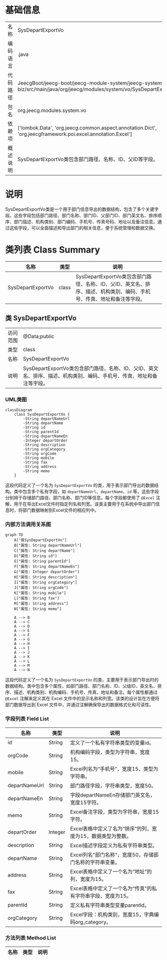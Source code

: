 # 基础信息

|      |      |
|------|------|
| 名称 | SysDepartExportVo |
| 编码语言 | .java |
| 代码路径 | JeecgBoot/jeecg-boot/jeecg-module-system/jeecg-system-biz/src/main/java/org/jeecg/modules/system/vo/SysDepartExportVo.java |
| 包名 | org.jeecg.modules.system.vo |
| 依赖项 | ['lombok.Data', 'org.jeecg.common.aspect.annotation.Dict', 'org.jeecgframework.poi.excel.annotation.Excel'] |
| 概述说明 | SysDepartExportVo类包含部门路径、名称、ID、父ID等字段。 |

# 说明

SysDepartExportVo类是一个用于部门信息导出的数据结构，包含了多个关键字段。这些字段包括部门路径、部门名称、部门ID、父部门ID、部门英文名、排序顺序、部门描述、机构类别、部门编码、手机号、传真号码、地址以及备注信息。通过这些字段，可以全面描述和导出部门的相关信息，便于系统管理和数据交换。

# 类列表 Class Summary

| 名称   | 类型  | 说明 |
|-------|------|-------------|
| SysDepartExportVo | class | SysDepartExportVo类包含部门路径、名称、ID、父ID、英文名、排序、描述、机构类别、编码、手机号、传真、地址和备注等字段。 |



## 类 SysDepartExportVo

|      |      |
|------|------|
| 访问范围 | @Data;public |
| 类型 | class |
| 名称 | SysDepartExportVo |
| 说明 | SysDepartExportVo类包含部门路径、名称、ID、父ID、英文名、排序、描述、机构类别、编码、手机号、传真、地址和备注等字段。 |


### UML类图

```mermaid
classDiagram
    class SysDepartExportVo {
        -String departNameUrl
        -String departName
        -String id
        -String parentId
        -String departNameEn
        -Integer departOrder
        -String description
        -String orgCategory
        -String orgCode
        -String mobile
        -String fax
        -String address
        -String memo
    }
```

这段代码定义了一个名为 `SysDepartExportVo` 的类，用于表示部门导出的数据结构。类中包含多个私有字段，如 `departNameUrl`、`departName`、`id` 等，这些字段分别用于存储部门路径、部门名称、部门ID等信息。每个字段都使用了 `@Excel` 注解，用于在导出Excel文件时指定列名和列宽。该类主要用于在系统中导出部门信息时，将部门数据映射到Excel文件的相应列中。


### 内部方法调用关系图

```mermaid
graph TD
    A["类SysDepartExportVo"]
    B["属性: String departNameUrl"]
    C["属性: String departName"]
    D["属性: String id"]
    E["属性: String parentId"]
    F["属性: String departNameEn"]
    G["属性: Integer departOrder"]
    H["属性: String description"]
    I["属性: String orgCategory"]
    J["属性: String orgCode"]
    K["属性: String mobile"]
    L["属性: String fax"]
    M["属性: String address"]
    N["属性: String memo"]

    A --> B
    A --> C
    A --> D
    A --> E
    A --> F
    A --> G
    A --> H
    A --> I
    A --> J
    A --> K
    A --> L
    A --> M
    A --> N
```

这段代码定义了一个名为 `SysDepartExportVo` 的类，主要用于表示部门导出时的数据结构。类中包含多个属性，如部门路径、部门名称、ID、父级ID、英文名、排序、描述、机构类别、机构编码、手机号、传真、地址和备注。每个属性都通过 `@Excel` 注解来定义其在 Excel 文件中的显示名称和列宽。该类的设计旨在方便将部门数据导出到 Excel 文件中，并通过注解确保导出的数据格式化和可读性。

### 字段列表 Field List

| 名称  | 类型  | 说明 |
|-------|-------|------|
| id | String | 定义了一个私有字符串类型的变量id。 |
| orgCode | String | 机构编码字段，类型为字符串，宽度15。 |
| mobile | String | Excel列名为“手机号”，宽度15，类型为字符串。 |
| departNameUrl | String | 部门路径字段，字符串类型，宽度50。 |
| departNameEn | String | 字段departNameEn存储部门英文名，宽度15字符。 |
| memo | String | Excel备注字段，类型为字符串，宽度15字符。 |
| departOrder | Integer | Excel表格中定义了名为“排序”的列，宽度为15，数据类型为整数。 |
| description | String | Excel描述字段定义为私有字符串类型。 |
| departName | String | Excel列名"部门名称"，宽度50，存储部门名称的字符串变量。 |
| address | String | Excel表格中定义了一个名为“地址”的列，宽度为15。 |
| fax | String | Excel表格中定义了一个名为“传真”的私有字符串字段，宽度为15。 |
| parentId | String | 定义私有字符串类型变量parentId。 |
| orgCategory | String | Excel字段：机构类别，宽度15，字典编码org_category。 |

### 方法列表 Method List

| 名称  | 类型  | 说明 |
|-------|-------|------|




